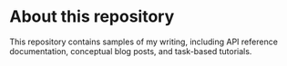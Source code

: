 # About this repository

This repository contains samples of my writing, including API reference documentation, conceptual blog posts, and task-based tutorials.
